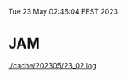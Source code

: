 Tue 23 May 02:46:04 EEST 2023
# JAM
<a href='./cache/202305/23_02.log'>./cache/202305/23_02.log</a>
